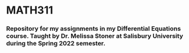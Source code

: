 # MATH311
### Repository for my assignments in my Differential Equations course. Taught by Dr. Melissa Stoner at Salisbury University during the Spring 2022 semester.
